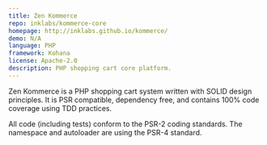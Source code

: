```yaml
---
title: Zen Kommerce
repo: inklabs/kommerce-core
homepage: http://inklabs.github.io/kommerce/
demo: N/A
language: PHP
framework: Kohana
license: Apache-2.0
description: PHP shopping cart core platform.
---
```


Zen Kommerce is a PHP shopping cart system written with SOLID design principles. It is PSR compatible, dependency free, and contains 100% code coverage using TDD practices.

All code (including tests) conform to the PSR-2 coding standards. The namespace and autoloader are using the PSR-4 standard.